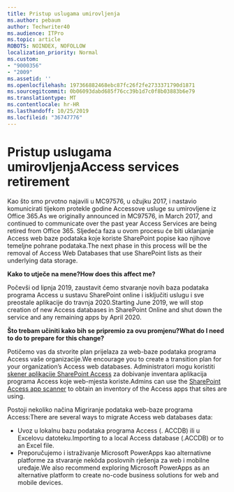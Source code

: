 ```yaml
---
title: Pristup uslugama umirovljenja
ms.author: pebaum
author: Techwriter40
ms.audience: ITPro
ms.topic: article
ROBOTS: NOINDEX, NOFOLLOW
localization_priority: Normal
ms.custom:
- "9000356"
- "2009"
ms.assetid: ''
ms.openlocfilehash: 197366882468ebc87fc26f2fe2733371790d1871
ms.sourcegitcommit: 0b06093dabd685f76cc39b1d7c0f8b03883b6e79
ms.translationtype: MT
ms.contentlocale: hr-HR
ms.lasthandoff: 10/25/2019
ms.locfileid: "36747776"
---
```

# <a name="access-services-retirement"></a><span data-ttu-id="22863-102">Pristup uslugama umirovljenja</span><span class="sxs-lookup"><span data-stu-id="22863-102">Access services retirement</span></span>

<span data-ttu-id="22863-103">Kao što smo prvotno najavili u MC97576, u ožujku 2017, i nastavio komunicirati tijekom protekle godine Accessove usluge su umirovljene iz Office 365.</span><span class="sxs-lookup"><span data-stu-id="22863-103">As we originally announced in MC97576, in March 2017, and continued to communicate over the past year Access Services are being retired from Office 365.</span></span> <span data-ttu-id="22863-104">Sljedeća faza u ovom procesu će biti uklanjanje Access web baze podataka koje koriste SharePoint popise kao njihove temeljne pohrane podataka.</span><span class="sxs-lookup"><span data-stu-id="22863-104">The next phase in this process will be the removal of Access Web Databases that use SharePoint lists as their underlying data storage.</span></span>

<span data-ttu-id="22863-105">**Kako to utječe na mene?**</span><span class="sxs-lookup"><span data-stu-id="22863-105">**How does this affect me?**</span></span>

<span data-ttu-id="22863-106">Počevši od lipnja 2019, zaustavit ćemo stvaranje novih baza podataka programa Access u sustavu SharePoint online i isključiti uslugu i sve preostale aplikacije do travnja 2020.</span><span class="sxs-lookup"><span data-stu-id="22863-106">Starting June 2019, we will stop creation of new Access databases in SharePoint Online and shut down the service and any remaining apps by April 2020.</span></span>

<span data-ttu-id="22863-107">**Što trebam učiniti kako bih se pripremio za ovu promjenu?**</span><span class="sxs-lookup"><span data-stu-id="22863-107">**What do I need to do to prepare for this change?**</span></span>

<span data-ttu-id="22863-108">Potičemo vas da stvorite plan prijelaza za web-baze podataka programa Access vaše organizacije.</span><span class="sxs-lookup"><span data-stu-id="22863-108">We encourage you to create a transition plan for your organization’s Access web databases.</span></span> <span data-ttu-id="22863-109">Administratori mogu koristiti [skener aplikacije SharePoint Access](https://github.com/SharePoint/PnP-Tools/tree/master/Solutions/SharePoint.AccessApp.Scanner) za dobivanje inventara aplikacija programa Access koje web-mjesta koriste.</span><span class="sxs-lookup"><span data-stu-id="22863-109">Admins can use the [SharePoint Access app scanner](https://github.com/SharePoint/PnP-Tools/tree/master/Solutions/SharePoint.AccessApp.Scanner) to obtain an inventory of the Access apps that sites are using.</span></span>

<span data-ttu-id="22863-110">Postoji nekoliko načina Migriranje podataka web-baze programa Access:</span><span class="sxs-lookup"><span data-stu-id="22863-110">There are several ways to migrate Access web databases data:</span></span>

- <span data-ttu-id="22863-111">Uvoz u lokalnu bazu podataka programa Access (. ACCDB) ili u Excelovu datoteku.</span><span class="sxs-lookup"><span data-stu-id="22863-111">Importing to a local Access database (.ACCDB) or to an Excel file.</span></span>
- <span data-ttu-id="22863-112">Preporučujemo i istraživanje Microsoft PowerApps kao alternativne platforme za stvaranje nekôda poslovnih rješenja za web i mobilne uređaje.</span><span class="sxs-lookup"><span data-stu-id="22863-112">We also recommend exploring Microsoft PowerApps as an alternative platform to create no-code business solutions for web and mobile devices.</span></span>
